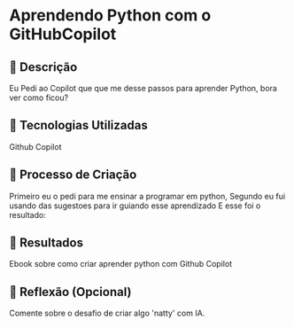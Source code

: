 # Aprendendo Python com o GitHubCopilot

## 📒 Descrição
Eu Pedi ao Copilot que que me desse passos para aprender Python, bora ver como ficou?

## 🤖 Tecnologias Utilizadas
Github Copilot
## 🧐 Processo de Criação
Primeiro eu o pedi para me ensinar a programar em python, 
Segundo eu fui usando das sugestoes para ir guiando esse aprendizado
E esse foi o resultado:
## 🚀 Resultados
Ebook sobre como criar aprender python com Github Copilot


## 💭 Reflexão (Opcional)
Comente sobre o desafio de criar algo 'natty' com IA.
